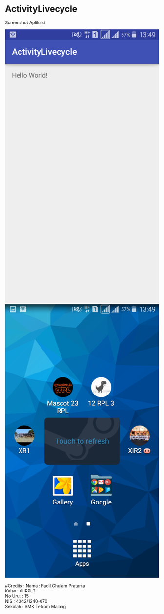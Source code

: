 # ActivityLivecycle

Screenshot Aplikasi

![1](https://github.com/fadilnoob/ActivityLivecycle/blob/master/Intent4.png)
![2](https://github.com/fadilnoob/ActivityLivecycle/blob/master/Intent41.png)


#Credits : 
  Nama : Fadil Ghulam Pratama <br />
  Kelas : XIIRPL3 <br />
  No Urut : 15 <br />
  NIS : 4342/1240-070 <br />
  Sekolah : SMK Telkom Malang <br />
